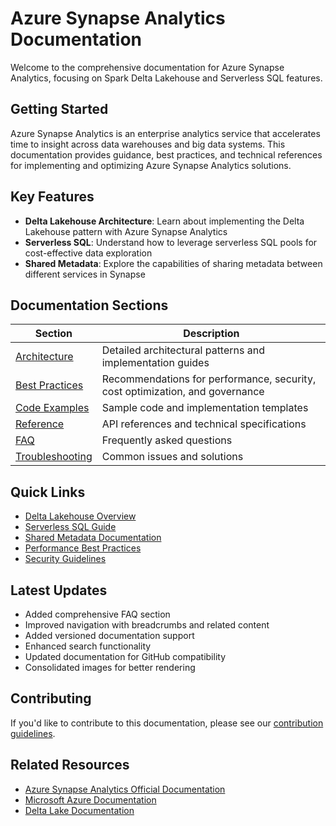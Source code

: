 # Azure Synapse Analytics Documentation

Welcome to the comprehensive documentation for Azure Synapse Analytics, focusing on Spark Delta Lakehouse and Serverless SQL features.

## Getting Started

Azure Synapse Analytics is an enterprise analytics service that accelerates time to insight across data warehouses and big data systems. This documentation provides guidance, best practices, and technical references for implementing and optimizing Azure Synapse Analytics solutions.

## Key Features

- **Delta Lakehouse Architecture**: Learn about implementing the Delta Lakehouse pattern with Azure Synapse Analytics
- **Serverless SQL**: Understand how to leverage serverless SQL pools for cost-effective data exploration
- **Shared Metadata**: Explore the capabilities of sharing metadata between different services in Synapse

## Documentation Sections

| Section | Description |
|---------|-------------|
| [Architecture](architecture/) | Detailed architectural patterns and implementation guides |
| [Best Practices](best-practices/) | Recommendations for performance, security, cost optimization, and governance |
| [Code Examples](code-examples/) | Sample code and implementation templates |
| [Reference](reference/) | API references and technical specifications |
| [FAQ](faq.md) | Frequently asked questions |
| [Troubleshooting](troubleshooting/) | Common issues and solutions |

## Quick Links

- [Delta Lakehouse Overview](architecture/delta-lakehouse/)
- [Serverless SQL Guide](architecture/serverless-sql/)
- [Shared Metadata Documentation](architecture/shared-metadata/)
- [Performance Best Practices](best-practices/performance.md)
- [Security Guidelines](best-practices/security.md)

## Latest Updates

- Added comprehensive FAQ section
- Improved navigation with breadcrumbs and related content
- Added versioned documentation support
- Enhanced search functionality
- Updated documentation for GitHub compatibility
- Consolidated images for better rendering

## Contributing

If you'd like to contribute to this documentation, please see our [contribution guidelines](CONTRIBUTING.md).

## Related Resources

- [Azure Synapse Analytics Official Documentation](https://learn.microsoft.com/en-us/azure/synapse-analytics/)
- [Microsoft Azure Documentation](https://learn.microsoft.com/en-us/azure/)
- [Delta Lake Documentation](https://learn.microsoft.com/en-us/azure/databricks/delta/)
